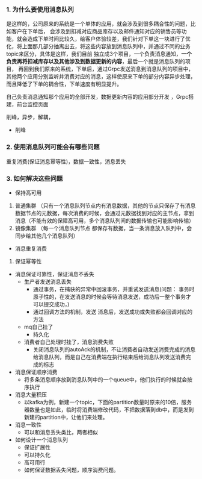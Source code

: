 ### 1. 为什么要使用消息队列

是这样的，公司原来的系统是一个单体的应用，就会涉及到很多耦合性的问题，比如客户在下单后，  会涉及到扣减对应商品库存以及邮件通知对应的销售员等功能，就会造成下单时间比较久，给客户体验较差，我们针对下单这一块进行了优化，将上面那几部分抽离出去，将这些内容放到消息队列中，并通过不同的业务topic来区分，具体是这样，我们目前 独立成3个项目，一个负责消息通知，**一个负责再将扣减库存以及其他涉及到数据更新的内容**，最后一个就是消息队列的项目， 再回到我们原来的系统，下单后，通过Grpc发送消息到消息队列的项目中，其他两个应用分别监听并消费对应的消息，这样使原来下单的部分内容异步处理，而且降低了下单的耦合性，下单速度有明显提升。                 



自己负责消息通知那个应用的全部开发，数据更新内容的应用部分开发                                                                                                                                                                                                                   ，Grpc搭建，前台监控页面

削峰，异步，解耦，

- 削峰

### 2. 使用消息队列可能会有哪些问题

重复消费(保证消息幂等性)，数据一致性，消息丢失

### 3. 如何解决这些问题

- 保持高可用

1. 普通集群   （只有一个消息队列节点内有消息数据，其他的节点只保存了有消息数据节点的元数据，每次消费的时候，会通过元数据找到对应的主节点，拿到消息（不能有效的保障高可用，多个消息队列间的数据传输也可能影响传输）
2. 镜像集群   （每一个消息队列节点 都保存有数据，当一条消息放入队列中，会同步给其他几个消息队列）

- 消息重复消费

1. 保证幂等性

- 消息保证可靠性，保证消息不丢失
  - 生产者发送消息丢失
    - 通过事务，在捕获的异常中回滚事务，并重试发送消息(问题： 事务时原子性的，在发送消息的时候会等待消息发送，成功后一整个事务才可以提交成功，)
    - 通过回调方法的机制，发送 消息后，发送成功或失败都会回调对应的方法
  - mq自己挂了
    - 持久化
  - 消费者自己处理时挂了，消息消费失败
    - 关闭消息队列的autoAck的机制，不让消费者自动发送消费完成的消息给消息队列，而是自己在消费端在执行结束后给消息队列发送消费完成的标志
- 消息保证顺序消费
  - 将多条消息顺序放到消息队列中的一个queue中，他们执行的时候就会按序执行
- 消息大量积压
  - 以kafka为例，新建一个topic，下面的partition数量时原来的10倍，服务器数量也是如此，临时将消费端修改代码，不把数据落到db中，而是发到新建的partition中，让他们来处理。
- 消息一致性
  - 可以和消息丢失类比，两者相似
- 如何设计一个消息队列
  - 保证扩展性
  - 可以持久化
  - 高可用行
  - 如何保证数据丢失问题，顺序消费问题。



